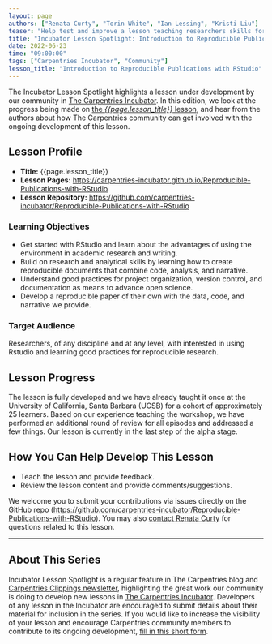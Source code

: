 ```yaml
---
layout: page
authors: ["Renata Curty", "Torin White", "Ian Lessing", "Kristi Liu"]
teaser: "Help test and improve a lesson teaching researchers skills for reproducible research."
title: "Incubator Lesson Spotlight: Introduction to Reproducible Publications with RStudio"
date: 2022-06-23
time: "09:00:00"
tags: ["Carpentries Incubator", "Community"]
lesson_title: "Introduction to Reproducible Publications with RStudio"
---
```


The Incubator Lesson Spotlight highlights a lesson under development by our community in [The Carpentries Incubator][incubator]. In this edition, we look at the progress being made on [the _{{page.lesson_title}}_ lesson][lesson-pages], and hear from the authors about how The Carpentries community can get involved with the ongoing development of this lesson.

## Lesson Profile

* **Title:** {{page.lesson_title}}
* **Lesson Pages:** https://carpentries-incubator.github.io/Reproducible-Publications-with-RStudio
* **Lesson Repository:** https://github.com/carpentries-incubator/Reproducible-Publications-with-RStudio

### Learning Objectives

* Get started with RStudio and learn about the advantages of using the environment in academic research and writing. 
* Build on research and analytical skills by learning how to create reproducible documents that combine code, analysis, and narrative.
* Understand good practices for project organization, version control, and documentation as means to advance open science. 
* Develop a reproducible paper of their own with the data, code, and narrative we provide.

### Target Audience

Researchers, of any discipline and at any level, with interested in using Rstudio and learning good practices for reproducible research. 

## Lesson Progress

The lesson is fully developed and we have already taught it once at the University of California, Santa Barbara (UCSB) for a cohort of approximately 25 learners. Based on our experience teaching the workshop, we have performed an additional round of review for all episodes and addressed a few things. Our lesson is currently in the last step of the alpha stage.

## How You Can Help Develop This Lesson

* Teach the lesson and provide feedback. 
* Review the lesson content and provide comments/suggestions. 

We welcome you to submit your contributions via issues directly on the GitHub repo (https://github.com/carpentries-incubator/Reproducible-Publications-with-RStudio). You may also [contact Renata Curty](mailto:rcurty@ucsb.edu) for questions related to this lesson.

------

## About This Series

Incubator Lesson Spotlight is a regular feature in The Carpentries blog and [Carpentries Clippings newsletter][newsletter], highlighting the great work our community is doing to develop new lessons in [The Carpentries Incubator][incubator]. Developers of any lesson in the Incubator are encouraged to submit details about their material for inclusion in the series. If you would like to increase the visibility of your lesson and encourage Carpentries community members to contribute to its ongoing development, [fill in this short form][ils-form]. 

<!-- link references -->
[ils-form]: https://forms.gle/cCuLATAEomfdFejs9
[incubator]: https://github.com/carpentries-incubator/
[lesson-pages]: https://carpentries-incubator.github.io/Reproducible-Publications-with-RStudio
[newsletter]: https://carpentries.org/newsletter/
